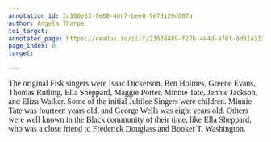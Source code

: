 ```yaml
---
annotation_id: 3c100e53-fe80-40c7-bee0-9e73129d007a
author: Angela Tharpe
tei_target: 
annotated_page: https://readux.io/iiif/23628489-f27b-4e4d-a76f-8d81a313effe/canvas/23628489-f27b-4e4d-a76f-8d81a313effe_MSS0921-B030-F009-I001-P001-PROD.jpg
page_index: 0
target: 

---
```

<p class="MsoNormal" style="margin: 0in; font-size: 12pt; font-family: Calibri, sans-serif;"><span style="font-family: Garamond, serif;">The original Fisk singers were Isaac Dickerson, Ben Holmes, Greene Evans, Thomas Rutling, Ella Sheppard, Maggie Porter, Minnie Tate, Jennie Jackson, and Eliza Walker. Some of the initial Jubilee Singers were children. Minnie Tate was fourteen years old, and George Wells was eight years old. Others were well known in the Black community of their time, like Ella Sheppard, who was a close friend to Frederick Douglass and Booker T. Washington.</span></p>